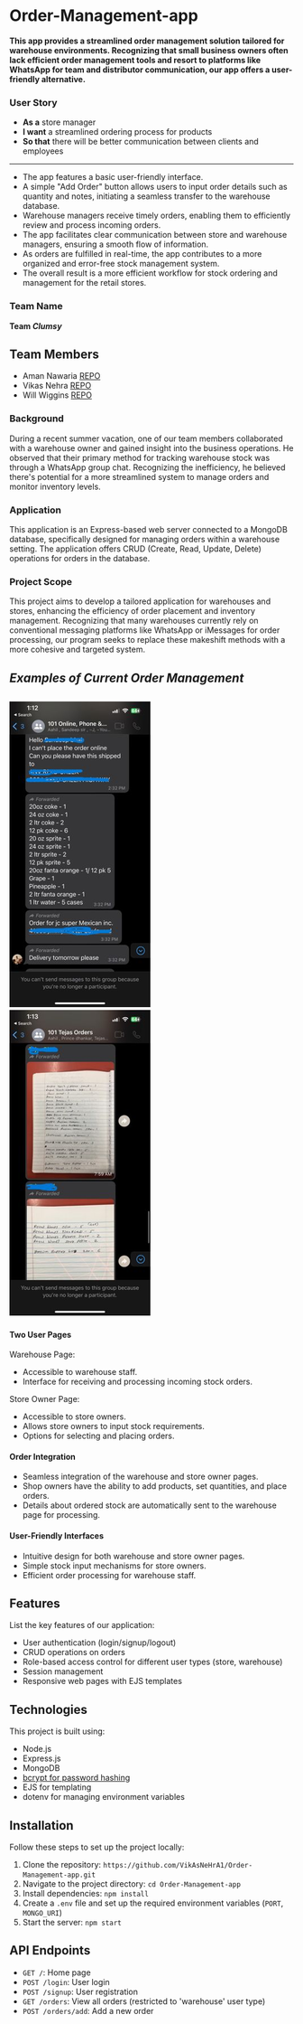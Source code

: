 # Order-Management-app
**This app provides a streamlined order management solution tailored for warehouse environments. Recognizing that small business owners often lack efficient order management tools and resort to platforms like WhatsApp for team and distributor communication, our app offers a user-friendly alternative.**


### User Story
* **As a** store manager
* **I want** a streamlined ordering process for products
* **So that** there will be better communication between clients and employees
---
* The app features a basic user-friendly interface. 
* A simple "Add Order" button allows users to input order details such as quantity and notes, initiating a seamless transfer to the warehouse database.
* Warehouse managers receive timely orders, enabling them to efficiently review and process incoming orders.
* The app facilitates clear communication between store and warehouse managers, ensuring a smooth flow of information.
* As orders are fulfilled in real-time, the app contributes to a more organized and error-free stock management system.
* The overall result is a more efficient workflow for stock ordering and management for the retail stores.

### Team Name
**Team _Clumsy_**

## Team Members
* Aman Nawaria [REPO](https://github.com/amannawaria12?tab=repositories)
* Vikas Nehra [REPO](https://github.com/VikAsNeHrA1?tab=repositories)
* Will Wiggins [REPO](https://github.com/mithrandiryeet?tab=repositories)

### Background
During a recent summer vacation, one of our team members collaborated with a warehouse owner and gained insight into the business operations. He observed that their primary method for tracking warehouse stock was through a WhatsApp group chat. Recognizing the inefficiency, he believed there's potential for a more streamlined system to manage orders and monitor inventory levels.

### Application
This application is an Express-based web server connected to a MongoDB database, specifically designed for managing orders within a warehouse setting. The application offers CRUD (Create, Read, Update, Delete) operations for orders in the database.

### Project Scope
This project aims to develop a tailored application for warehouses and stores, enhancing the efficiency of order placement and inventory management. Recognizing that many warehouses currently rely on conventional messaging platforms like WhatsApp or iMessages for order processing, our program seeks to replace these makeshift methods with a more cohesive and targeted system.

_Examples of Current Order Management_
---
![Image 1](https://github.com/mithrandiryeet/oscar-pics/blob/main/IMG_7509.jpg) ![Image 2](https://github.com/mithrandiryeet/oscar-pics/blob/main/IMG_7510.jpg)
 ---
 
 #### Two User Pages
  Warehouse Page: 
   * Accessible to warehouse staff. 
   * Interface for receiving and processing incoming stock orders. 
     
  Store Owner Page: 
   * Accessible to store owners. 
   * Allows store owners to input stock requirements. 
   * Options for selecting and placing orders.

  #### Order Integration
   * Seamless integration of the warehouse and store owner pages.
   * Shop owners have the ability to add products, set quantities, and place orders.
   * Details about ordered stock are automatically sent to the warehouse page for processing.

  #### User-Friendly Interfaces
   * Intuitive design for both warehouse and store owner pages.
   * Simple stock input mechanisms for store owners.
   * Efficient order processing for warehouse staff.

 ## Features
List the key features of our application:
- User authentication (login/signup/logout)
- CRUD operations on orders
- Role-based access control for different user types (store, warehouse)
- Session management
- Responsive web pages with EJS templates

## Technologies
This project is built using:
- Node.js
- Express.js
- MongoDB
- [bcrypt for password hashing](https://github.com/VikAsNeHrA1/Order-Management-app/blob/ebbc22f43282cf317b0ca14f5007fc77f7911309/app.js#L151)
- EJS for templating
- dotenv for managing environment variables

## Installation
Follow these steps to set up the project locally:
1. Clone the repository: `https://github.com/VikAsNeHrA1/Order-Management-app.git`
2. Navigate to the project directory: `cd Order-Management-app`
3. Install dependencies: `npm install`
4. Create a `.env` file and set up the required environment variables (`PORT`, `MONGO_URI`)
5. Start the server: `npm start`

## API Endpoints
- `GET /`: Home page
- `POST /login`: User login
- `POST /signup`: User registration
- `GET /orders`: View all orders (restricted to 'warehouse' user type)
- `POST /orders/add`: Add a new order

  
